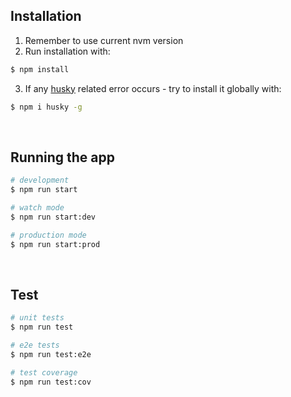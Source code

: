 ## Installation
1. Remember to use current nvm version
2. Run installation with:
```bash
$ npm install
```
3. If any [husky](https://www.npmjs.com/package/husky) related error occurs - try to install it globally with:
```bash
$ npm i husky -g
```

<br>

## Running the app

```bash
# development
$ npm run start

# watch mode
$ npm run start:dev

# production mode
$ npm run start:prod
```

<br>

## Test

```bash
# unit tests
$ npm run test

# e2e tests
$ npm run test:e2e

# test coverage
$ npm run test:cov
```
